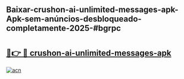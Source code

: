 ## Baixar-crushon-ai-unlimited-messages-apk-Apk-sem-anúncios-desbloqueado-completamente-2025-#bgrpc

# <h2><a href="https://ainizakaria.my?title=crushon-ai-unlimited-messages-apk&ref=22M">🔗👉 🔴 crushon-ai-unlimited-messages-apk</a></h2>

[![acn](https://github.com/user-attachments/assets/0f9c940e-d8b0-45ae-aac7-cd30a18b3e1c)](https://ainizakaria.my?title=crushon-ai-unlimited-messages-apk&ref=22M)

